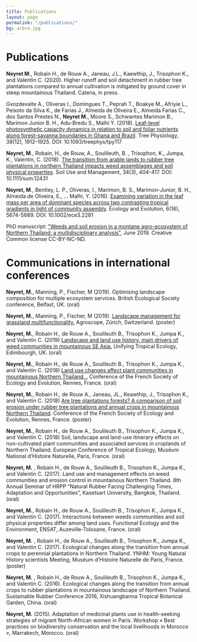 ```yaml
---
title: Publications
layout: page
permalink: "/publications/"
bg: arbre.jpg
---
```


# **Publications**
**Neyret M.**,  Robain H., de Rouw A., Janeau, J.L., Kaewthip, J., Trisophon K., and Valentin C. (2020). Higher runoff and soil detachment in rubber tree plantations compared to annual cultivation is mitigated by ground cover in steep mountainous Thailand. Catena, in  press. 

Gvozdevaite A., Oliveras I., Domingues T., Peprah T., Boakye M., Afriyie L., Peixoto da Silva K., de Farias J., Almeida de Oliveira E., Almeida Farias C., dos Santos Prestes N.,
**Neyret M.**, Moore S., Schwantes Marimon B., Marimon Junior B. H., Adu-Bredu S., Malhi Y. (2018). <a href="https://academic.oup.com/treephys/advance-article/doi/10.1093/treephys/tpy117/5155328" target="_blank">Leaf-level photosynthetic capacity dynamics in relation to soil and foliar nutrients along forest-savanna boundaries in Ghana and Brazil</a>. Tree Physiology, 38(12), 1912–1925. DOI: 10.1093/treephys/tpy117

**Neyret, M**., Robain, H., de Rouw, A., Soulileuth, B. , Trisophon, K., Jumpa, K., Valentin, C. (2018). <a href="/assets/images/Neyret_et_al-2018-Soil_Use_and_Management.pdf" target="_blank">The transition from arable lands to rubber tree plantations in northern Thailand impacts weed assemblages and soil physical properties</a>. Soil Use and Management, 34(3), 404-417. DOI: 10.1111/sum.12431

**Neyret, M**., Bentley, L. P., Oliveras, I., Marimon, B. S., Marimon-Junior, B. H., Almeida de Oliveira, E., ... Malhi, Y. (2016). <a href="http://onlinelibrary.wiley.com/doi/10.1002/ece3.2281/epdf" target="_blank">Examining variation in the leaf mass per area of dominant species across two contrasting tropical gradients in light of community assembly</a>. Ecology and Evolution, 6(16), 5674-5689. DOI: 10.1002/ece3.2281

PhD manuscript: ["Weeds and soil erosion in a montane agro-ecosystem of Northern Thailand: a multidisciplinary analysis"](https://tel.archives-ouvertes.fr/tel-02303886), June 2019. Creative Common license CC-BY-NC-ND. 


# **Communications in international conferences**


**Neyret, M.**,  Manning, P., Fischer, M (2019).  Optimising landscape composition for multiple ecosystem services. British Ecological Society conference, Belfast, UK. (oral)


**Neyret, M.**,  Manning, P., Fischer, M (2019).  <a href="/assets/images/Symposium_Zurich_Poster_2019_Margot.pdf" target="_blank">Landscape management for grassland multifunctionality.</a> Agroscope, Zürich, Switzerland. (poster)


**Neyret, M.**, Robain H., de Rouw A., Soulileuth B., Trisophon K., Jumpa K., and Valentin C. (2019) <a href="/assets/images/Neyret_UTE2019.pdf" target="_blank">Landscape and land use history, main
drivers of weed communities in
mountainous SE Asia.</a>
Unifying Tropical Ecology, Edimbourgh, UK. (oral)


**Neyret, M.**, Robain H., de Rouw A., Soulileuth B., Trisophon K., Jumpa K., and Valentin C. (2018) <a href="/assets/images/Neyret_Agroecology_and_ecology_of_agroecosystems.pdf" target="_blank">Land use changes affect plant communities in mountainous Northern Thailand. .</a> 
Conference of the French Society of Ecology and Evolution, Rennes, France. (oral)

**Neyret, M.**, Robain H., de Rouw A., Janeau, JL., Keawthip, J., Trisophon K., and Valentin C. (2018)  <a href="/assets/images/Erosion_poster_SFE18.pdf" target="_blank">Are tree plantations forests? A comparison of soil erosion under rubber tree plantations and annual crops in mountainous Northern Thailand</a>. Conference of the French Society of Ecology and Evolution, Rennes, France.
(poster)

**Neyret, M.**, Robain H., de Rouw A., Soulileuth B., Trisophon K., Jumpa K., and Valentin C. (2018) Soil, landscape and land-use itinerary effects on non-cultivated plant communities and associated services in croplands of Northern Thailand. European Conference of Tropical Ecology, Muséum National d’Histoire Naturelle, Paris, France. (oral)

**Neyret, M.** , Robain H., de Rouw A., Soulileuth B., Trisophon K., Jumpa K., and Valentin C. (2017). Land use and management effects on weed communities and erosion control in mountainous Northern Thailand. 8th Annual Seminar of HRPP “Natural Rubber Facing Challenging Times, Adaptation and Opportunities”, Kasetsart University, Bangkok, Thailand. (oral)

**Neyret, M.**, Robain H., de Rouw A., Soulileuth B., Trisophon K., Jumpa K., and Valentin C. (2017). Interactions between weeds communities and soil physical properties differ among land uses. Functional Ecology and the Environment, ENSAT, Auzeville-Tolosane, France. (oral)

**Neyret, M.** , Robain H., de Rouw A., Soulileuth B., Trisophon K., Jumpa K., and Valentin C. (2017). Ecological changes along the transition from annual crops to perennial plantations in Northern Thailand. YNHM: Young Natural History scientists Meeting,
Muséum d’Histoire Naturelle de Paris, France. (poster)

**Neyret, M.** , Robain H., de Rouw A., Soulileuth B., Trisophon K., Jumpa K., and Valentin C. (2016). Ecological changes along the transition from annual crops to rubber plantations in mountainous landscape of Northern Thailand. Sustainable Rubber Conference 2016, Xishuangbanna Tropical Botanical Garden, China. (oral)

**Neyret, M.** (2015). Adaptation of medicinal plants use in health-seeking strategies of migrant North-African women in Paris. Workshop « Best practices on biodiversity conservation and the local livelihoods in Morocco », Marrakech, Morocco. (oral)